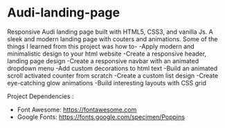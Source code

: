 # Audi-landing-page
Responsive Audi landing page built with HTML5, CSS3, and vanilla Js.
A sleek and modern landing page with couters and animations. Some of the things I learned from this project was 
how to-
-Apply modern and minimalistic design to your html website
-Create a responsive header, landing page design
-Create a responsive navbar with an animated dropdown menu
-Add custom decorations to html text
-Build an animated scroll activated counter from scratch
-Create a custom list design
-Create eye-catching glow animations
-Build interesting layouts with CSS grid

Project Dependencies :
- Font Awesome:
https://fontawesome.com
- Google Fonts: 
https://fonts.google.com/specimen/Poppins
